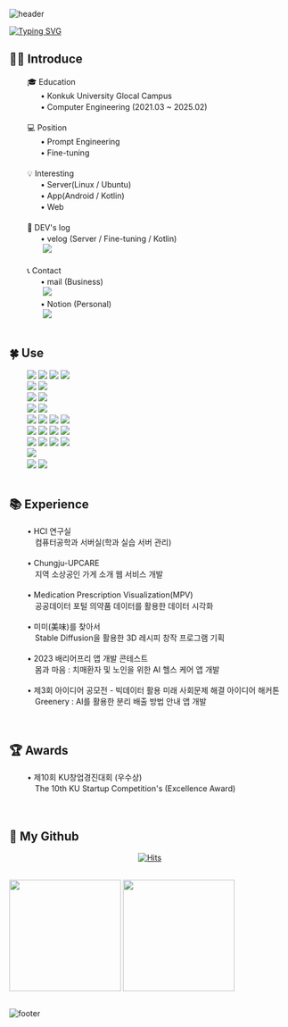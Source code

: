 ![header](https://capsule-render.vercel.app/api?type=waving&color=6994CDEE&&height=180)

[![Typing SVG](https://readme-typing-svg.demolab.com?font=Alkatra&weight=500&size=45&duration=3500&pause=3&color=6994CDEE&center=true&vCenter=false&multiline=true&repeat=true&width=1000&&&fontAlignY=20&height=100&lines=Welcome+to+kk21's+GitHub!%20%20👋)](https://git.io/typing-svg)

## 🙍‍♀️ Introduce

<div align = "left">
   　 　🎓 Education<br>
    　　　　• Konkuk University Glocal Campus <br>
    　　　　• Computer Engineering (2021.03 ~ 2025.02)<br><br>
   　 　💻️ Position <br>
    　　　　• Prompt Engineering<br>
    　　　　• Fine-tuning<br><br>
   　 　💡 Interesting <br>
    　　　　• Server(Linux / Ubuntu)<br>
    　　　　• App(Android / Kotlin)<br>
    　　　　• Web<br><br>
   　 　📝 DEV's log<br>
    　　　　• velog (Server / Fine-tuning / Kotlin)<br>
            　　　　 <a href="https://velog.io/@kk21">
                    <img src="https://img.shields.io/badge/Velog-20c997?style=for-the-badge&logo=Vimeo&logoColor=white"> 
                  </a><br><br>
   　 　📞 Contact<br>
    　　　　• mail (Business)<br>
            　　　　 <a href="mailto:22bkk21@gmail.com">
                    <img src="https://img.shields.io/badge/Gmail-EA4335?style=for-the-badge&logo=Gmail&logoColor=white"> 
                  </a><br>
    　　　　• Notion (Personal)<br>
            　　　　 <a href="mailto:22bkk21@gmail.com">
                    <img src="https://img.shields.io/badge/Notion-181717?style=for-the-badge&logo=Notion&logoColor=white">
                  </a>
    
</div>
<br>

## 🍀 Use

<div align = "left">
   　 　<img src="https://img.shields.io/badge/Git-F05032?logo=git&logoColor=white">
    <img src="https://img.shields.io/badge/Figma-F24E1E?logo=figma&logoColor=white">
    <img src="https://img.shields.io/badge/html5-E34F26?logo=html5&logoColor=white">
    <img src="https://img.shields.io/badge/Ubuntu-E95420?logo=Ubuntu&logoColor=white">
    <br>
   　 　<img src="https://img.shields.io/badge/Jupyter-F37626?logo=Jupyter&logoColor=white">
    <img src="https://img.shields.io/badge/Tableau-E97627?logo=Tableau&logoColor=white">
    <br>
   　 　<img src="https://img.shields.io/badge/linux-FCC624?logo=linux&logoColor=black">
    <img src="https://img.shields.io/badge/javascript-F7DF1E?logo=javascript&logoColor=black">
    <br>
   　 　<img src="https://img.shields.io/badge/Android%20Studio-3DDC84?logo=Android%20Studio&logoColor=white">
    <img src="https://img.shields.io/badge/Anaconda-44A833?logo=anaconda&logoColor=white">
    <br>
   　 　<img src="https://img.shields.io/badge/Visual Studio Code-007ACC?logo=visual-studio-code&logoColor=white">
    <img src="https://img.shields.io/badge/R-276DC3?logo=R&logoColor=white">
    <img src="https://img.shields.io/badge/css-1572B6?logo=css3&logoColor=white">
    <img src="https://img.shields.io/badge/JQuery-0769AD?logo=jquery&logoColor=white">
    <br>
   　 　<img src="https://img.shields.io/badge/Java-007396?logo=Java&logoColor=white">
    <img src="https://img.shields.io/badge/C++-3776AB?logo=C%2B%2B&logoColor=white"/>
    <img src="https://img.shields.io/badge/Python-3776AB?logo=python&logoColor=white"> 
    <img src="https://img.shields.io/badge/mysql-4479A1?logo=mysql&logoColor=white">
    <br>
   　 　<img src="https://img.shields.io/badge/Koltin-7F52FF?logo=Koltin&logoColor=white"/>
    <img src="https://img.shields.io/badge/php-777BB4?logo=php&logoColor=white">
    <img src="https://img.shields.io/badge/Visual Studio-5C2D91?logo=visual-studio&logoColor=white">
    <img src="https://img.shields.io/badge/Eclipse IDE-2C2255?logo=eclipse-ide&logoColor=white">
    <br>
   　 　<img src="https://img.shields.io/badge/C-A8B9CC?logo=C&logoColor=white"/>
    <br>
   　 　<img src="https://img.shields.io/badge/IntelliJ IDEA-000000?logo=intellij-idea&logoColor=white">
    <img src="https://img.shields.io/badge/GitHub-181717?logo=github&logoColor=white">
    <br>
</div>
<br>

## 📚 Experience
<div align = "left">
   　 　•  HCI 연구실<br>
    　　　 컴퓨터공학과 서버실(학과 실습 서버 관리)<br><br>
   　 　•  Chungju-UPCARE<br>
    　　　 지역 소상공인 가게 소개 웹 서비스 개발<br><br>
   　 　•  Medication Prescription Visualization(MPV)<br>
    　　　 공공데이터 포털 의약품 데이터를 활용한 데이터 시각화<br><br>
   　 　•  미미(美味)를 찾아서<br>
    　　　 Stable Diffusion을 활용한 3D 레시피 창작 프로그램 기획<br><br>
   　 　•  2023 배리어프리 앱 개발 콘테스트 <br>
    　　　 몸과 마음 : 치매환자 및 노인을 위한 AI 헬스 케어 앱 개발<br><br>
   　 　•  제3회 아이디어 공모전 - 빅데이터 활용 미래 사회문제 해결 아이디어 해커톤<br>
    　　　 Greenery : AI를 활용한 분리 배출 방법 안내 앱 개발<br><br>
</div>
<br>

## 🏆 Awards
<div align = "left">
   　 　•  제10회 KU창업경진대회 (우수상)<br>
    　　　 The 10th KU Startup Competition's (Excellence Award)<br><br>
</div>
<br>

## 🫧 My Github

<div align = "center">

[![Hits](https://hits.seeyoufarm.com/api/count/incr/badge.svg?url=https%3A%2F%2Fgithub.com%2Fbkk21&count_bg=%239ED0FF&title_bg=%23555555&icon=reactos.svg&icon_color=%239ED0FF&title=visit&edge_flat=false)](https://hits.seeyoufarm.com)

<br>

<div align = "center" style="display:flex; flex-direction:row;">
  <a>
    <img height=200 align="center" src="https://github-readme-stats.vercel.app/api?username=bkk21&include_all_commits=true&count_private=true&show_icons=true&hide_border=true&rank_icon=github&custom_title=Git%20Stats&theme=transparent" />
    <img height=200 align="center" src="https://github-readme-stats.vercel.app/api/top-langs?username=bkk21&layout=compact&langs_count=8&hide_border=true&card_width=320&count_private=true&theme=transparent" />
  </a>
</div>

<br>
</div>

![footer](https://capsule-render.vercel.app/api?type=waving&&&color=6994CDEE&height=180&section=footer&fontSize=50&animation=fadeIn&)
